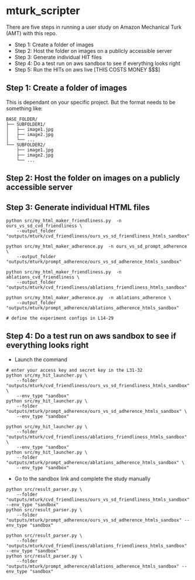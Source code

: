 # mturk_scripter


There are five steps in running a user study on Amazon Mechanical Turk (AMT) with this repo. 
- Step 1: Create a folder of images
- Step 2: Host the folder on images on a publicly accessible server
- Step 3: Generate individual HIT files
- Step 4: Do a test run on aws sandbox to see if everything looks right
- Step 5: Run the HITs on aws live [THIS COSTS MONEY $$$]


## Step 1: Create a folder of images
This is dependant on your specific project. 
But the format needs to be something like:
```
BASE_FOLDER/
├── SUBFOLDER1/
│   ├── image1.jpg
│   ├── image2.jpg
│   └── ...
└── SUBFOLDER2/
    ├── image1.jpg
    ├── image2.jpg
    └── ...
```


## Step 2: Host the folder on images on a publicly accessible server



## Step 3: Generate individual HTML files
```
python src/my_html_maker_friendliness.py  -n ours_vs_sd_cvd_friendliness \
    --output_folder "outputs/mturk/cvd_friendliness/ours_vs_sd_friendliness_htmls_sandbox"

python src/my_html_maker_adherence.py  -n ours_vs_sd_prompt_adherence \
    --output_folder "outputs/mturk/prompt_adherence/ours_vs_sd_adherence_htmls_sandbox" 

python src/my_html_maker_friendliness.py  -n ablations_cvd_friendliness \
    --output_folder "outputs/mturk/cvd_friendliness/ablations_friendliness_htmls_sandbox"

python src/my_html_maker_adherence.py  -n ablations_adherence \
    --output_folder "outputs/mturk/prompt_adherence/ablations_adherence_htmls_sandbox" 

# define the experiment configs in L14-29
```

## Step 4: Do a test run on aws sandbox to see if everything looks right
- Launch the command
```
# enter your access key and secret key in the L31-32
python src/my_hit_launcher.py \
    --folder "outputs/mturk/cvd_friendliness/ours_vs_sd_friendliness_htmls_sandbox" \
    --env_type "sandbox"
python src/my_hit_launcher.py \
    --folder "outputs/mturk/prompt_adherence/ours_vs_sd_adherence_htmls_sandbox" \
    --env_type "sandbox"

python src/my_hit_launcher.py \
    --folder "outputs/mturk/cvd_friendliness/ablations_friendliness_htmls_sandbox" \
    --env_type "sandbox"
python src/my_hit_launcher.py \
    --folder "outputs/mturk/prompt_adherence/ablations_adherence_htmls_sandbox" \
    --env_type "sandbox"

```

- Go to the sandbox link and complete the study manually
```
python src/result_parser.py \
    --folder "outputs/mturk/cvd_friendliness/ours_vs_sd_friendliness_htmls_sandbox" --env_type "sandbox"
python src/result_parser.py \
    --folder "outputs/mturk/prompt_adherence/ours_vs_sd_adherence_htmls_sandbox" --env_type "sandbox"

python src/result_parser.py \
    --folder "outputs/mturk/cvd_friendliness/ablations_friendliness_htmls_sandbox" --env_type "sandbox"
python src/result_parser.py \
    --folder "outputs/mturk/prompt_adherence/ablations_adherence_htmls_sandbox" --env_type "sandbox"
```